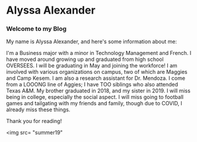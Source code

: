 # Alyssa Alexander
### Welcome to my Blog

My name is Alyssa Alexander, and here's some information about me:

I'm a Business major with a minor in Technology Management and French. I have moved around growing up and graduated from high school OVERSEES.
I will be graduating in May and joining the workforce! I am involved with various organizations on campus, two of which are Maggies and Camp Kesem. I am also a research assistant for Dr. Mendoza. I come from a LOOONG line of Aggies; I have TOO siblings who also attended Texas A&M. My brother graduated in 2018, and my sister in 2019.
I will miss being in college, especially the social aspect. I will miss going to football games and tailgating with my friends and family, though due to COVID, I already miss these things.

Thank you for reading!

<img src= "summer19"
